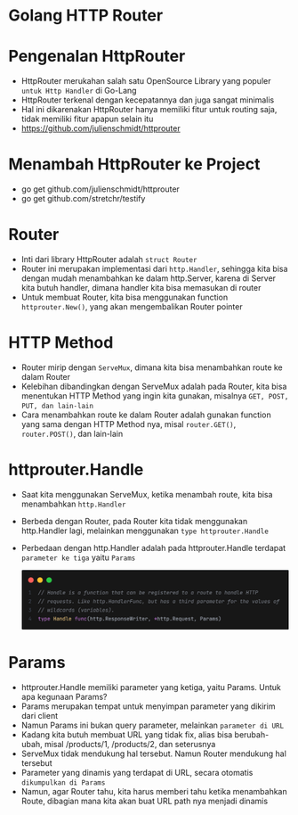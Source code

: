 # Golang HTTP Router

# Pengenalan HttpRouter

- HttpRouter merukahan salah satu OpenSource Library yang populer `untuk Http Handler` di Go-Lang
- HttpRouter terkenal dengan kecepatannya dan juga sangat minimalis
- Hal ini dikarenakan HttpRouter hanya memiliki fitur untuk routing saja, tidak memiliki fitur apapun selain itu
- https://github.com/julienschmidt/httprouter

# Menambah HttpRouter ke Project

- go get github.com/julienschmidt/httprouter
- go get github.com/stretchr/testify

# Router

- Inti dari library HttpRouter adalah `struct Router`
- Router ini merupakan implementasi dari `http.Handler`, sehingga kita bisa dengan mudah menambahkan ke dalam http.Server, karena di Server kita butuh handler, dimana handler kita bisa memasukan di router
- Untuk membuat Router, kita bisa menggunakan function `httprouter.New()`, yang akan mengembalikan Router pointer

# HTTP Method

- Router mirip dengan `ServeMux`, dimana kita bisa menambahkan route ke dalam Router
- Kelebihan dibandingkan dengan ServeMux adalah pada Router, kita bisa menentukan HTTP Method yang ingin kita gunakan, misalnya `GET, POST, PUT, dan lain-lain`
- Cara menambahkan route ke dalam Router adalah gunakan function yang sama dengan HTTP Method nya, misal `router.GET()`, `router.POST()`, dan lain-lain

# httprouter.Handle

- Saat kita menggunakan ServeMux, ketika menambah route, kita bisa menambahkan `http.Handler`
- Berbeda dengan Router, pada Router kita tidak menggunakan http.Handler lagi, melainkan menggunakan `type httprouter.Handle`
- Perbedaan dengan http.Handler adalah pada httprouter.Handle terdapat `parameter ke tiga` yaitu `Params`

  ![Handle](img/handle.png)

# Params

- httprouter.Handle memiliki parameter yang ketiga, yaitu Params. Untuk apa kegunaan Params?
- Params merupakan tempat untuk menyimpan parameter yang dikirim dari client
- Namun Params ini bukan query parameter, melainkan `parameter di URL`
- Kadang kita butuh membuat URL yang tidak fix, alias bisa berubah-ubah, misal /products/1, /products/2, dan seterusnya
- ServeMux tidak mendukung hal tersebut. Namun Router mendukung hal tersebut
- Parameter yang dinamis yang terdapat di URL, secara otomatis `dikumpulkan di Params`
- Namun, agar Router tahu, kita harus memberi tahu ketika menambahkan Route, dibagian mana kita akan buat URL path nya menjadi dinamis
